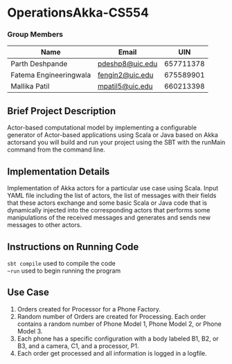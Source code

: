 # OperationsAkka-CS554
### Group Members
| Name                   | Email           | UIN       | 
|------------------------|-----------------|-----------|
| Parth Deshpande        | pdeshp8@uic.edu | 657711378 |
| Fatema Engineeringwala | fengin2@uic.edu | 675589901 | 
| Mallika Patil          | mpatil5@uic.edu | 660213398 |

## Brief Project Description 
Actor-based computational model by implementing a configurable generator of Actor-based applications using Scala or Java based on Akka actorsand you will build and run your project using the SBT with the runMain command from the command line.

## Implementation Details 
Implementation of Akka actors for a particular use case using Scala. Input YAML file including the list of actors, the list of messages with their fields that these actors exchange and some basic Scala or Java code that is dynamically injected into the corresponding actors that performs some manipulations of the received messages and generates and sends new messages to other actors. 

## Instructions on Running Code 
`sbt compile` used to compile the code<br>
`~run` used to begin running the program

## Use Case
1. Orders created for Processor for a Phone Factory. 
2. Random number of Orders are created for Processing. Each order contains a random number of Phone Model 1, Phone Model 2, or Phone Model 3. 
3. Each phone has a specific configuration with a body labeled B1, B2, or B3, and a camera, C1, and a processor, P1. 
4. Each order get processed and all information is logged in a logfile.
